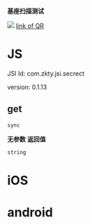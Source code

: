 

**基座扫描测试**
<div id='modulename' style='display:none'>secret</div> <img id='qrimg' src='https://api.qrserver.com/v1/create-qr-code/?size=150x150&data=http://192.168.44.52:3000/docs/modules/all/dist/ui/index.html'></img>
<a id='qrlink' href="about:none">link of QR</a>



# JS


JSI Id: com.zkty.jsi.secrect

version: 0.1.13



## get
`sync`


**无参数**
**返回值**
``` js
string
``` 


    

# iOS


# android


